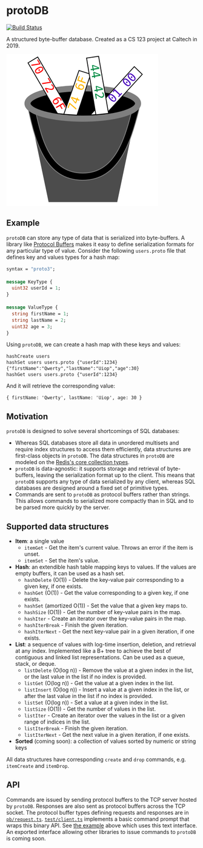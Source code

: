 # protoDB

[![Build Status](https://travis-ci.org/calebsander/protodb.svg?branch=master)](https://travis-ci.org/calebsander/protodb)

A structured byte-buffer database.
Created as a CS 123 project at Caltech in 2019.

![icon](icon.svg)

## Example

`protoDB` can store any type of data that is serialized into byte-buffers.
A library like [Protocol Buffers](https://developers.google.com/protocol-buffers/) makes it easy to define serialization formats for any particular type of value.
Consider the following `users.proto` file that defines key and values types for a hash map:
```protobuf
syntax = "proto3";

message KeyType {
  uint32 userId = 1;
}

message ValueType {
  string firstName = 1;
  string lastName = 2;
  uint32 age = 3;
}
```
Using `protoDB`, we can create a hash map with these keys and values:
```
hashCreate users
hashSet users users.proto {"userId":1234} {"firstName":"Qwerty","lastName":"Uiop","age":30}
hashGet users users.proto {"userId":1234}
```
And it will retrieve the corresponding value:
```
{ firstName: 'Qwerty', lastName: 'Uiop', age: 30 }
```

## Motivation

`protoDB` is designed to solve several shortcomings of SQL databases:
- Whereas SQL databases store all data in unordered multisets and require index structures to access them efficiently, data structures are first-class objects in `protoDB`.
The data structures in `protoDB` are modeled on the [Redis's core collection types](https://redis.io/topics/data-types).
- `protoDB` is data-agnostic: it supports storage and retrieval of byte-buffers, leaving the serialization format up to the client.
This means that `protoDB` supports any type of data serialized by any client, whereas SQL databases are designed around a fixed set of primitive types.
- Commands are sent to `protoDB` as protocol buffers rather than strings.
This allows commands to serialized more compactly than in SQL and to be parsed more quickly by the server.

## Supported data structures

- **Item**: a single value
  - `itemGet` - Get the item's current value. Throws an error if the item is unset.
  - `itemSet` - Set the item's value.
- **Hash**: an extendible hash table mapping keys to values.
If the values are empty buffers, it can be used as a hash set.
  - `hashDelete` (O(1)) - Delete the key-value pair corresponding to a given key, if one exists.
  - `hashGet` (O(1)) - Get the value corresponding to a given key, if one exists.
  - `hashSet` (amortized O(1)) - Set the value that a given key maps to.
  - `hashSize` (O(1)) - Get the number of key-value pairs in the map.
  - `hashIter` - Create an iterator over the key-value pairs in the map.
  - `hashIterBreak` - Finish the given iteration.
  - `hashIterNext` - Get the next key-value pair in a given iteration, if one exists.
- **List**: a sequence of values with log-time insertion, deletion, and retrieval at any index.
Implemented like a B+ tree to achieve the best of contiguous and linked list representations.
Can be used as a queue, stack, or deque.
  - `listDelete` (O(log n)) - Remove the value at a given index in the list, or the last value in the list if no index is provided.
  - `listGet` (O(log n)) - Get the value at a given index in the list.
  - `listInsert` (O(log n)) - Insert a value at a given index in the list, or after the last value in the list if no index is provided.
  - `listSet` (O(log n)) - Set a value at a given index in the list.
  - `listSize` (O(1)) - Get the number of values in the list.
  - `listIter` - Create an iterator over the values in the list or a given range of indices in the list.
  - `listIterBreak` - Finish the given iteration.
  - `listIterNext` - Get the next value in a given iteration, if one exists.
- **Sorted** (coming soon): a collection of values sorted by numeric or string keys

All data structures have corresponding `create` and `drop` commands, e.g. `itemCreate` and `itemDrop`.

## API

Commands are issued by sending protocol buffers to the TCP server hosted by `protoDB`.
Responses are also sent as protocol buffers across the TCP socket.
The protocol buffer types defining requests and responses are in [`pb/request.ts`](pb/request.ts).
[`test/client.ts`](test/client.ts) implements a basic command prompt that wraps this binary API.
See [the example](#example) above which uses this text interface.
An exported interface allowing other libraries to issue commands to `protoDB` is coming soon.